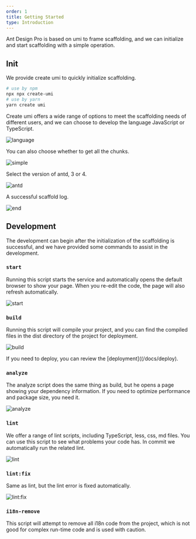 ```yaml
---
order: 1
title: Getting Started
type: Introduction
---
```


Ant Design Pro is based on umi to frame scaffolding, and we can initialize and start scaffolding with a simple operation.

## Init

We provide create umi to quickly initialize scaffolding.

```bash
# use by npm
npx npx create-umi
# use by yarn
yarn create umi
```

Create umi offers a wide range of options to meet the scaffolding needs of different users, and we can choose to develop the language JavaScript or TypeScript.

![language](https://gw.alipayobjects.com/zos/antfincdn/fvy3icO6IL/sshot-4.png)

You can also choose whether to get all the chunks.

![simple](https://gw.alipayobjects.com/zos/antfincdn/Kqlh5sQslh/sshot-1.png)

Select the version of antd, 3 or 4.

![antd](https://gw.alipayobjects.com/zos/antfincdn/oPREL%26PSX9/sshot-2.png)

A successful scaffold log.

![end](https://gw.alipayobjects.com/zos/antfincdn/c7f3Y9B5Om/sshot-3.png)

## Development

The development can begin after the initialization of the scaffolding is successful, and we have provided some commands to assist in the development.

### `start`

Running this script starts the service and automatically opens the default browser to show your page. When you re-edit the code, the page will also refresh automatically.

![start](https://gw.alipayobjects.com/zos/antfincdn/1x2QB6onvP/74FDD893-9DBD-4A8F-BB70-C0649189BA3C.png)

### `build`

Running this script will compile your project, and you can find the compiled files in the dist directory of the project for deployment.

![build](https://gw.alipayobjects.com/zos/antfincdn/DVK9LCd9Te/75ED2D26-2984-4A8C-886D-C106D9BE4B70.png)

If you need to deploy, you can review the [deployment]((/docs/deploy).

### `analyze`

The analyze script does the same thing as build, but he opens a page showing your dependency information. If you need to optimize performance and package size, you need it.

![analyze](https://gw.alipayobjects.com/zos/antfincdn/ZTXFIYGGr%24/F8302DCB-DA37-4EDE-B6FF-76E35F727BBC.png)

### `lint`

We offer a range of lint scripts, including TypeScript, less, css, md files. You can use this script to see what problems your code has. In commit we automatically run the related lint.

![lint](https://gw.alipayobjects.com/zos/antfincdn/bUQ%24NATOiD/AEA3029A-4B88-4BEF-9C37-166BB32442A4.png)

### `lint:fix`

Same as lint, but the lint error is fixed automatically.

![lint:fix](https://gw.alipayobjects.com/zos/antfincdn/v%24E7PNxq%24R/210AAD0A-0CA1-47F3-9397-85EBD9CD4152.png)

### `i18n-remove`

This script will attempt to remove all i18n code from the project, which is not good for complex run-time code and is used with caution.
